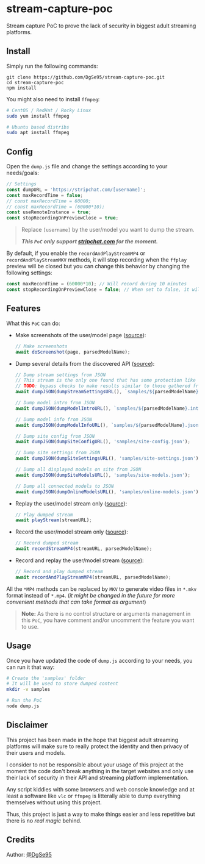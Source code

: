 # stream-capture-poc

Stream capture PoC to prove the lack of security in biggest adult streaming platforms.

## Install

Simply run the following commands:

```
git clone https://github.com/DgSe95/stream-capture-poc.git
cd stream-capture-poc
npm install
```

You might also need to install `ffmpeg`:

```bash
# CentOS / RedHat / Rocky Linux
sudo yum install ffmpeg

# Ubuntu based distribs
sudo apt install ffmpeg
```

## Config

Open the `dump.js` file and change the settings according to your needs/goals:

```js
// Settings
const dumpURL = 'https://stripchat.com/[username]';
const maxRecordTime = false;
// const maxRecordTime = 60000;
// const maxRecordTime = (60000*10);
const useRemoteInstance = true;
const stopRecordingOnPreviewClose = true;
```

> Replace `[username]` by the user/model you want to dump the stream.
>
> __*This `PoC` only support [stripchat.com](https://stripchat.com) for the moment.*__

By default, if you enable the `recordAndPlayStreamMP4` or `recordAndPlayStreamMKV` methods, it will stop recording when the `ffplay` preview will be closed but you can change this behavior by changing the following settings:

```js
const maxRecordTime = (60000*10); // Will record during 10 minutes
const stopRecordingOnPreviewClose = false; // When set to false, it will keep recording until the defined duration is reached
```

## Features

What this `PoC` can do:

* Make screenshots of the user/model page ([source](dump.js#L718)):

  ```js
  // Make screenshots
  await doScreenshot(page, parsedModelName);
  ```

* Dump several details from the discovered API ([source](dump.js#L750)):

  ```js
  // Dump stream settings from JSON
  // This stream is the only one found that has some protection like user-agent checks
  // TODO: bypass checks to make results similar to those gathered from real browser
  await dumpJSON(dumpStreamSettingsURL(), `samples/${parsedModelName}.cam.json`);

  // Dump model intro from JSON
  await dumpJSON(dumpModelIntroURL(), `samples/${parsedModelName}.intro.json`);

  // Dump model info from JSON
  await dumpJSON(dumpModelInfoURL(), `samples/${parsedModelName}.json`);

  // Dump site config from JSON
  await dumpJSON(dumpSiteConfigURL(), 'samples/site-config.json');

  // Dump site settings from JSON
  await dumpJSON(dumpSiteSettingsURL(), 'samples/site-settings.json');

  // Dump all displayed models on site from JSON
  await dumpJSON(dumpSiteModelsURL(), 'samples/site-models.json');

  // Dump all connected models to JSON
  await dumpJSON(dumpOnlineModelsURL(), 'samples/online-models.json');
  ```

* Replay the user/model stream only ([source](dump.js#L781)):

  ```js
  // Play dumped stream
  await playStream(streamURL);
  ```

* Record the user/model stream only ([source](dump.js#L784)):

  ```js
  // Record dumped stream
  await recordStreamMP4(streamURL, parsedModelName);
  ```

* Record and replay the user/model stream ([source](dump.js#L787)):

  ```js
  // Record and play dumped stream
  await recordAndPlayStreamMP4(streamURL, parsedModelName);
  ```

All the `*MP4` methods can be replaced by `MKV` to generate video files in `*.mkv` format instead of `*.mp4`. (_it might be changed in the future for more convenient methods that can take format as argument_)

> __Note:__ As there is no control structure or arguments management in this `PoC`, you have comment and/or uncomment the feature you want to use.

## Usage

Once you have updated the code of `dump.js` according to your needs, you can run it that way:

```bash
# Create the 'samples' folder
# It will be used to store dumped content
mkdir -v samples

# Run the PoC
node dump.js
```

## Disclaimer

This project has been made in the hope that biggest adult streaming platforms will make sure to really protect the identity and then privacy of their users and models.

I consider to not be responsible about your usage of this project at the moment the code don't break anything in the target websites and only use their lack of security in their API and streaming platform implementation.

Any script kiddies with some browsers and web console knowledge and at least a software like `vlc` or `ffmpeg` is litterally able to dump everything themselves without using this project.

Thus, this project is just a way to make things easier and less repetitive but there is no _real magic_ behind.

## Credits

Author: [@DgSe95](https://twitter.com/DgSe95)
